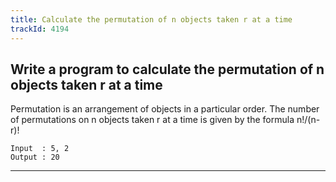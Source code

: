 ```yaml
---
title: Calculate the permutation of n objects taken r at a time
trackId: 4194
---
```


## Write a program to calculate the permutation of n objects taken r at a time

Permutation is an arrangement of objects in a particular order. The number of permutations on n objects taken r at a time is given by the formula n!/(n-r)!

```
Input  : 5, 2
Output : 20
```

---
